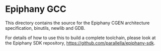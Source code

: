 Epiphany GCC
============

This directory contains the source for the Epiphany CGEN architecture
specification, binutils, newlib and GDB.

For details of how to use this to build a complete toolchain, please look at
the Epiphany SDK repository, https://github.com/parallella/epiphany-sdk.
